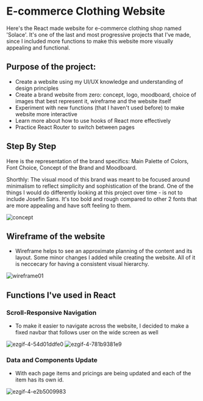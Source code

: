 # E-commerce Clothing Website 

Here's the React made website for e-commerce clothing shop named 'Solace'. It's one of the last and most progressive projects that I've made, since I included more functions to make this website more visually appealing and functional. 

## Purpose of the project:
- Create a website using my UI/UX knowledge and understanding of design principles
- Create a brand website from zero: concept, logo, moodboard, choice of images that best represent it, wireframe and the website itself 
- Experiment with new functions (that I haven't used before) to make website more interactive 
- Learn more about how to use hooks of React more effectively
- Practice React Router to switch between pages

## Step By Step
Here is the representation of the brand specifics: Main Palette of Colors, Font Choice, Concept of the Brand and Moodboard.

Shorthly: The visual mood of this brand was meant to be focused around minimalism to reflect simplicity and sophistication of the brand. One of the things I would do differently looking at this project over time - is not to include Josefin Sans. It's too bold and rough compared to other 2 fonts that are more appealing and have soft feeling to them.

![concept](https://github.com/adelinetr/solace-shop-website/assets/119743518/9c19b1b9-002c-4550-a122-9de94ec2db23)


## Wireframe of the website
- Wireframe helps to see an approximate planning of the content and its layout. Some minor changes I added while creating the website. All of it is neccecary for having a consistent visual hierarchy.
  
![wireframe01](https://github.com/adelinetr/solace-shop-website/assets/119743518/58c924a1-8604-4587-a41a-b0fdceeaefc4)

## Functions I've used in React

### Scroll-Responsive Navigation
- To make it easier to navigate across the website, I decided to make a fixed navbar that follows user on the wide screen as well

![ezgif-4-54d01ddfe0](https://github.com/adelinetr/solace-shop-website/assets/119743518/9667a5a2-457e-49f0-9b05-f0262b5e9c4a)
![ezgif-4-781b9381e9](https://github.com/adelinetr/solace-shop-website/assets/119743518/8c45d005-c3de-4808-ba74-5ae4fc9363c6)



### Data and Components Update
- With each page items and pricings are being updated and each of the item has its own id.
  
![ezgif-4-e2b5009983](https://github.com/adelinetr/solace-shop-website/assets/119743518/e63f055b-38a3-4b5b-a1b3-e5c616f0f984)


